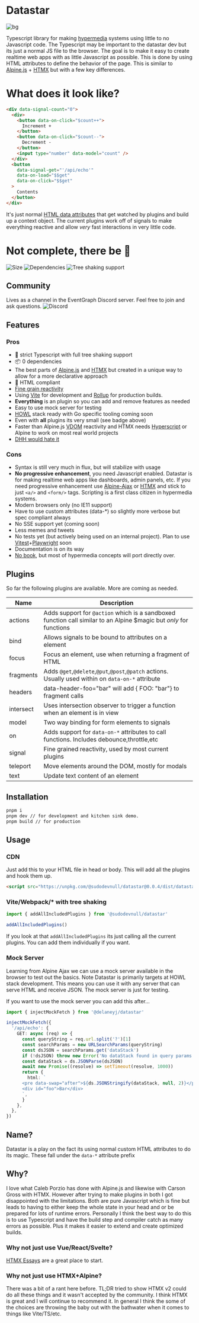 # Datastar

![bg](./docs/static/bg.jpg)

Typescript library for making [hypermedia](https://hypermedia.systems/) systems using little to no Javascript code.  The Typescript may be important to the datastar dev but its just a normal JS file to the browser.  The goal is to make it easy to create realtime web apps with as little Javascript as possible.  This is done by using HTML attributes to define the behavior of the page.  This is similar to [Alpine.js](https://alpinejs.dev/) + [HTMX](https://htmx.org/) but with a few key differences.

# What does it look like?

```html
<div data-signal-count="0">
  <div>
    <button data-on-click="$count++">
      Increment +
    </button>
    <button data-on-click="$count--">
      Decrement -
    </button>
    <input type="number" data-model="count" />
  </div>
  <button
    data-signal-get="'/api/echo'"
    data-on-load="$$get"
    data-on-click="$$get"
  >
    Contents
  </button>
</div>
```
It's just normal [HTML data attributes](https://developer.mozilla.org/en-US/docs/Learn/HTML/Howto/Use_data_attributes) that get watched by plugins and build up a context object.  The current plugins work off of signals to make everything reactive and allow *very* fast interactions in very little code.

# Not complete, there be 🐉

![Size](https://badgen.net/bundlephobia/minzip/@sudodevnull/datastar@0.0.2)
![Dependencies](https://badgen.net/bundlephobia/dependency-count/@sudodevnull/datastar@0.0.2)
![Tree shaking support ](https://badgen.net/bundlephobia/tree-shaking/@sudodevnull/datastar@0.0.2)

## Community

Lives as a channel in the EventGraph Discord server.  Feel free to join and ask questions.
![Discord](https://dcbadge.vercel.app/api/server/6NkzNSjR)


## Features

### Pros
* 💯 strict Typescript with full tree shaking support
* 📦 0 dependencies
* The best parts of [Alpine.js](https://alpinejs.dev/) and [HTMX](https://htmx.org/) but created in a unique way to allow for a more declarative approach
* 💯 HTML compliant
* [Fine grain reactivity](https://dev.to/modderme123/super-charging-fine-grained-reactive-performance-47ph)
* Using [Vite](https://vitejs.dev/) for development and [Rollup](https://rollupjs.org/guide/en/) for production builds.
* **Everything** is an plugin so you can add and remove features as needed
* Easy to use mock server for testing
* [HOWL](https://htmx.org/essays/hypermedia-on-whatever-youd-like/) stack ready with Go specific tooling coming soon
* Even with **all** plugins its very small (see badge above)
* Faster than Alpine.js [VDOM](https://vuejs.org/guide/extras/rendering-mechanism.html) reactivity and HTMX needs [Hyperscript](https://hyperscript.org/reference/) or Alpine to work on most real world projects
* [DHH would hate it](https://news.ycombinator.com/item?id=37405565)

### Cons
* Syntax is still very much in flux, but will stabilize with usage
* **No progressive enhancement**, you need Javascript enabled.  Datastar is for making realtime web apps like dashboards, admin panels, etc.  If you need progressive enhancement use [Alpine-Ajax](https://alpine-ajax.js.org/) or [HTMX](https://htmx.org/) and stick to just `<a/>` and `<form/>` tags.  Scripting is a first class citizen in hypermedia systems.
* Modern browsers only (no IE11 support)
* Have to use custom attributes (data-*) so slightly more verbose but spec compliant always
* No SSE support yet (coming soon)
* Less memes and tweets
* No tests yet (but actively being used on an internal project).  Plan to use [Vitest](https://vitest.dev/)+[Playwright](https://playwright.dev/) soon
* Documentation is on its way
* [No book](https://hypermedia.systems/), but most of hypermedia concepts will port directly over.

## Plugins

So far the following plugins are available.  More are coming as needed.

| Name      | Description                                                                                                        |
|-----------|--------------------------------------------------------------------------------------------------------------------|
| actions   | Adds support for `@action` which is a sandboxed function call similar to an Alpine $magic but *only* for functions |
| bind      | Allows signals to be bound to attributes on a element                                                              |
| focus     | Focus an element, use when returning a fragment of HTML                                                            |
| fragments | Adds `@get`,`@delete`,`@put`,`@post`,`@patch` actions.  Usually used within on `data-on-*` attribute               |
| headers   | data-header-foo="bar" will add { FOO: "bar"} to fragment calls                                                     |
| intersect | Uses intersection observer to trigger a function when an element is in view                                        |
| model     | Two way binding for form elements to signals                                                                       |
| on        | Adds support for `data-on-*` attributes to call functions.  Includes debounce,throttle,etc                         |
| signal    | Fine grained reactivity, used by most current plugins                                                         |
| teleport  | Move elements around the DOM, mostly for modals                                                                    |
| text      | Update text content of an element                                                                                  |

## Installation

```bash
pnpm i
pnpm dev // for development and kitchen sink demo.
pnpm build // for production
```

## Usage

### CDN

Just add this to your HTML file in head or body.  This will add all the plugins and hook them up.
```html
<script src="https://unpkg.com/@sudodevnull/datastar@0.0.4/dist/datastar.iife.js"></script>
```

### Vite/Webpack/* with tree shaking


```typescript
import { addAllIncludedPlugins } from '@sudodevnull/datastar'

addAllIncludedPlugins()
```
If you look at that `addAllIncludedPlugins` its just calling all the current plugins.  You can add them individually if you want.


### Mock Server

Learning from Alpine Ajax we can use a mock server available in the browser to test out the basics.  Note Datastar is primarily targets at HOWL stack development.  This means you can use it with any server that can serve HTML and receive JSON.  The mock server is just for testing.

If you want to use the mock server you can add this after...
```typescript
import { injectMockFetch } from '@delaneyj/datastar'

injectMockFetch({
  '/api/echo': {
    GET: async (req) => {
      const queryString = req.url.split('?')[1]
      const searchParams = new URLSearchParams(queryString)
      const dsJSON = searchParams.get('dataStack')
      if (!dsJSON) throw new Error('No dataStack found in query params')
      const dataStack = ds.JSONParse(dsJSON)
      await new Promise((resolve) => setTimeout(resolve, 1000))
      return {
        html: `
      <pre data-swap="after">${ds.JSONStringify(dataStack, null, 2)}</pre>
      <div id="foo">Bar</div>
      `,
      }
    },
  },
})
```

## Name?

Datastar is a play on the fact its using normal custom HTML attributes to do its magic.  These fall under the `data-*` attribute prefix



## Why?

I love what Caleb Porzio has done with Alpine.js and likewise with Carson Gross with HTMX.  However after trying to make plugins in both I got disappointed with the limitations.  Both are pure Javascript which is fine but leads to having to either keep the whole state in your head and or be prepared for lots of runtime errors.  Personally I think the best way to do this is to use Typescript and have the build step and compiler catch as many errors as possible.  Plus it makes it easier to extend and create optimized builds.

### Why not just use Vue/React/Svelte?

[HTMX Essays](https://htmx.org/essays/) are a great place to start.

### Why not just use HTMX+Alpine?

There was a bit of a rant here before.  TL;DR tried to show HTMX v2 could do all these things and it wasn't accepted by the community.  I think HTMX is great and I will continue to recommend it.  In general I think the some of the choices are throwing the baby out with the bathwater when it comes to things like Vite/TS/etc.